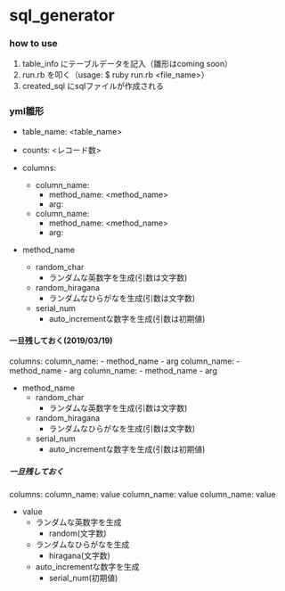 # sql_generator
### how to use
1. table_info にテーブルデータを記入（雛形はcoming soon）
2. run.rb を叩く（usage: $ ruby run.rb <file_name>）
3. created_sql にsqlファイルが作成される

### yml雛形
- table_name: <table_name>
- counts: <レコード数>
- columns:
  - column_name:
    - method_name: <method_name>
    - arg: <arg>
  - column_name:
    - method_name: <method_name>
    - arg: <arg>

- method_name
  - random_char
    - ランダムな英数字を生成(引数は文字数)
  - random_hiragana
    - ランダムなひらがなを生成(引数は文字数)
  - serial_num
    - auto_incrementな数字を生成(引数は初期値)

#### 一旦残しておく(2019/03/19)
columns:
  column_name:
    - method_name
    - arg
  column_name:
    - method_name
    - arg
  column_name:
    - method_name
    - arg

- method_name
  - random_char
    - ランダムな英数字を生成(引数は文字数)
  - random_hiragana
    - ランダムなひらがなを生成(引数は文字数)
  - serial_num
    - auto_incrementな数字を生成(引数は初期値)


##### 一旦残しておく
columns:
  column_name: value
  column_name: value
  column_name: value

- value
  - ランダムな英数字を生成
    - random(文字数)
  - ランダムなひらがなを生成
    - hiragana(文字数)
  - auto_incrementな数字を生成
    - serial_num(初期値)

